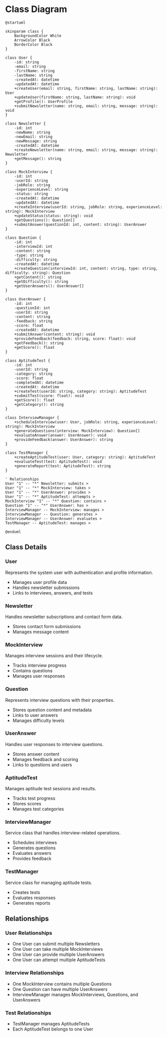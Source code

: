 # Class Diagram

```plantuml
@startuml

skinparam class {
    BackgroundColor White
    ArrowColor Black
    BorderColor Black
}

class User {
    -id: string
    -email: string
    -firstName: string
    -lastName: string
    -createdAt: datetime
    -updatedAt: datetime
    +createUser(email: string, firstName: string, lastName: string): User
    +updateUser(firstName: string, lastName: string): void
    +getProfile(): UserProfile
    +submitNewsletter(name: string, email: string, message: string): void
}

class Newsletter {
    -id: int
    -newName: string
    -newEmail: string
    -newMessage: string
    -createdAt: datetime
    +createNewsletter(name: string, email: string, message: string): Newsletter
    +getMessage(): string
}

class MockInterview {
    -id: int
    -userId: string
    -jobRole: string
    -experienceLevel: string
    -status: string
    -createdAt: datetime
    -updatedAt: datetime
    +createInterview(userId: string, jobRole: string, experienceLevel: string): MockInterview
    +updateStatus(status: string): void
    +getQuestions(): Question[]
    +submitAnswer(questionId: int, content: string): UserAnswer
}

class Question {
    -id: int
    -interviewId: int
    -content: string
    -type: string
    -difficulty: string
    -createdAt: datetime
    +createQuestion(interviewId: int, content: string, type: string, difficulty: string): Question
    +getContent(): string
    +getDifficulty(): string
    +getUserAnswers(): UserAnswer[]
}

class UserAnswer {
    -id: int
    -questionId: int
    -userId: string
    -content: string
    -feedback: string
    -score: float
    -createdAt: datetime
    +submitAnswer(content: string): void
    +provideFeedback(feedback: string, score: float): void
    +getFeedback(): string
    +getScore(): float
}

class AptitudeTest {
    -id: int
    -userId: string
    -category: string
    -score: float
    -completedAt: datetime
    -createdAt: datetime
    +createTest(userId: string, category: string): AptitudeTest
    +submitTest(score: float): void
    +getScore(): float
    +getCategory(): string
}

class InterviewManager {
    +scheduleInterview(user: User, jobRole: string, experienceLevel: string): MockInterview
    +generateQuestions(interview: MockInterview): Question[]
    +evaluateAnswer(answer: UserAnswer): void
    +provideFeedback(answer: UserAnswer): string
}

class TestManager {
    +createAptitudeTest(user: User, category: string): AptitudeTest
    +evaluateTest(test: AptitudeTest): void
    +generateReport(test: AptitudeTest): string
}

' Relationships
User "1" -- "*" Newsletter: submits >
User "1" -- "*" MockInterview: takes >
User "1" -- "*" UserAnswer: provides >
User "1" -- "*" AptitudeTest: attempts >
MockInterview "1" -- "*" Question: contains >
Question "1" -- "*" UserAnswer: has >
InterviewManager -- MockInterview: manages >
InterviewManager -- Question: generates >
InterviewManager -- UserAnswer: evaluates >
TestManager -- AptitudeTest: manages >

@enduml
```

## Class Details

### User
Represents the system user with authentication and profile information.
- Manages user profile data
- Handles newsletter submissions
- Links to interviews, answers, and tests

### Newsletter
Handles newsletter subscriptions and contact form data.
- Stores contact form submissions
- Manages message content

### MockInterview
Manages interview sessions and their lifecycle.
- Tracks interview progress
- Contains questions
- Manages user responses

### Question
Represents interview questions with their properties.
- Stores question content and metadata
- Links to user answers
- Manages difficulty levels

### UserAnswer
Handles user responses to interview questions.
- Stores answer content
- Manages feedback and scoring
- Links to questions and users

### AptitudeTest
Manages aptitude test sessions and results.
- Tracks test progress
- Stores scores
- Manages test categories

### InterviewManager
Service class that handles interview-related operations.
- Schedules interviews
- Generates questions
- Evaluates answers
- Provides feedback

### TestManager
Service class for managing aptitude tests.
- Creates tests
- Evaluates responses
- Generates reports

## Relationships

### User Relationships
- One User can submit multiple Newsletters
- One User can take multiple MockInterviews
- One User can provide multiple UserAnswers
- One User can attempt multiple AptitudeTests

### Interview Relationships
- One MockInterview contains multiple Questions
- One Question can have multiple UserAnswers
- InterviewManager manages MockInterviews, Questions, and UserAnswers

### Test Relationships
- TestManager manages AptitudeTests
- Each AptitudeTest belongs to one User